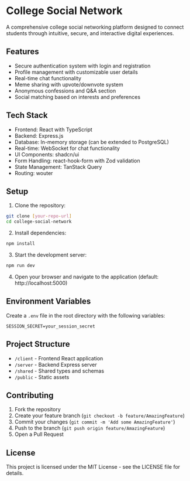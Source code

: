 # College Social Network

A comprehensive college social networking platform designed to connect students through intuitive, secure, and interactive digital experiences.

## Features

- Secure authentication system with login and registration
- Profile management with customizable user details
- Real-time chat functionality
- Meme sharing with upvote/downvote system
- Anonymous confessions and Q&A section
- Social matching based on interests and preferences

## Tech Stack

- Frontend: React with TypeScript
- Backend: Express.js
- Database: In-memory storage (can be extended to PostgreSQL)
- Real-time: WebSocket for chat functionality
- UI Components: shadcn/ui
- Form Handling: react-hook-form with Zod validation
- State Management: TanStack Query
- Routing: wouter

## Setup

1. Clone the repository:
```bash
git clone [your-repo-url]
cd college-social-network
```

2. Install dependencies:
```bash
npm install
```

3. Start the development server:
```bash
npm run dev
```

4. Open your browser and navigate to the application (default: http://localhost:5000)

## Environment Variables

Create a `.env` file in the root directory with the following variables:
```
SESSION_SECRET=your_session_secret
```

## Project Structure

- `/client` - Frontend React application
- `/server` - Backend Express server
- `/shared` - Shared types and schemas
- `/public` - Static assets

## Contributing

1. Fork the repository
2. Create your feature branch (`git checkout -b feature/AmazingFeature`)
3. Commit your changes (`git commit -m 'Add some AmazingFeature'`)
4. Push to the branch (`git push origin feature/AmazingFeature`)
5. Open a Pull Request

## License

This project is licensed under the MIT License - see the LICENSE file for details.
